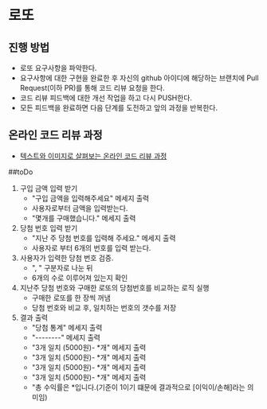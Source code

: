 # 로또
## 진행 방법
* 로또 요구사항을 파악한다.
* 요구사항에 대한 구현을 완료한 후 자신의 github 아이디에 해당하는 브랜치에 Pull Request(이하 PR)를 통해 코드 리뷰 요청을 한다.
* 코드 리뷰 피드백에 대한 개선 작업을 하고 다시 PUSH한다.
* 모든 피드백을 완료하면 다음 단계를 도전하고 앞의 과정을 반복한다.

## 온라인 코드 리뷰 과정
* [텍스트와 이미지로 살펴보는 온라인 코드 리뷰 과정](https://github.com/next-step/nextstep-docs/tree/master/codereview)

##toDo
1. 구입 금액 입력 받기
    - "구입 금액을 입력해주세요" 메세지 출력
    - 사용자로부터 금액을 입력받는다.
    - "몇개를 구매했습니다." 메세지 출력
2. 당첨 번호 입력 받기
   - "지난 주 당첨 번호를 입력해 주세요." 메세지 출력
    - 사용자로 부터 6개의 번호를 입력 받는다.
3. 사용자가 입력한 당첨 번호 검증.
   - ", " 구분자로 나눈 뒤
   - 6개의 수로 이루어져 있는지 확인
4. 지난주 당첨 번호와 구매한 로또의 당첨번호를 비교하는 로직 실행
   - 구매한 로또를 한 장씩 꺼냄
    - 당첨 번호와 비교 후, 일치하는 번호의 갯수를 저장
5. 결과 출력
    - "당첨 통계" 메세지 출력
    - "--------" 메세지 출력
    - "3개 일치 (5000원)- *개" 메세지 출력
   - "3개 일치 (5000원)- *개" 메세지 출력
   - "3개 일치 (5000원)- *개" 메세지 출력
   - "3개 일치 (5000원)- *개" 메세지 출력
   - "총 수익률은 *입니다.(기준이 1이기 떄문에 결과적으로 [이익이/손해]라는 의미임)
    
